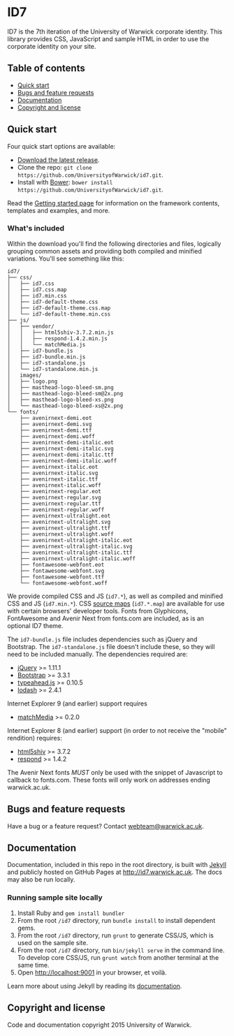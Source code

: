 # ID7

ID7 is the 7th iteration of the University of Warwick corporate identity. This library provides CSS, JavaScript and sample HTML in order to use the corporate identity on your site.

## Table of contents

- [Quick start](#quick-start)
- [Bugs and feature requests](#bugs-and-feature-requests)
- [Documentation](#documentation)
- [Copyright and license](#copyright-and-license)

## Quick start

Four quick start options are available:

- [Download the latest release](#).
- Clone the repo: `git clone https://github.com/UniversityofWarwick/id7.git`.
- Install with [Bower](http://bower.io): `bower install https://github.com/UniversityofWarwick/id7.git`.

Read the [Getting started page](#) for information on the framework contents, templates and examples, and more.

### What's included

Within the download you'll find the following directories and files, logically grouping common assets and providing both compiled and minified variations. You'll see something like this:

```
id7/
├── css/
│   ├── id7.css
│   ├── id7.css.map
│   ├── id7.min.css
│   ├── id7-default-theme.css
│   ├── id7-default-theme.css.map
│   └── id7-default-theme.min.css
├── js/
│   ├── vendor/
│   │   ├── html5shiv-3.7.2.min.js
│   │   ├── respond-1.4.2.min.js
│   │   └── matchMedia.js
│   ├── id7-bundle.js
│   ├── id7-bundle.min.js
│   ├── id7-standalone.js
│   └── id7-standalone.min.js
│   images/
│   ├── logo.png
│   ├── masthead-logo-bleed-sm.png
│   ├── masthead-logo-bleed-sm@2x.png
│   ├── masthead-logo-bleed-xs.png
│   └── masthead-logo-bleed-xs@2x.png
└── fonts/
    ├── avenirnext-demi.eot
    ├── avenirnext-demi.svg
    ├── avenirnext-demi.ttf
    ├── avenirnext-demi.woff
    ├── avenirnext-demi-italic.eot
    ├── avenirnext-demi-italic.svg
    ├── avenirnext-demi-italic.ttf
    ├── avenirnext-demi-italic.woff
    ├── avenirnext-italic.eot
    ├── avenirnext-italic.svg
    ├── avenirnext-italic.ttf
    ├── avenirnext-italic.woff
    ├── avenirnext-regular.eot
    ├── avenirnext-regular.svg
    ├── avenirnext-regular.ttf
    ├── avenirnext-regular.woff
    ├── avenirnext-ultralight.eot
    ├── avenirnext-ultralight.svg
    ├── avenirnext-ultralight.ttf
    ├── avenirnext-ultralight.woff
    ├── avenirnext-ultralight-italic.eot
    ├── avenirnext-ultralight-italic.svg
    ├── avenirnext-ultralight-italic.ttf
    ├── avenirnext-ultralight-italic.woff
    ├── fontawesome-webfont.eot
    ├── fontawesome-webfont.svg
    ├── fontawesome-webfont.ttf
    └── fontawesome-webfont.woff
```

We provide compiled CSS and JS (`id7.*`), as well as compiled and minified CSS and JS (`id7.min.*`). CSS [source maps](https://developers.google.com/chrome-developer-tools/docs/css-preprocessors) (`id7.*.map`) are available for use with certain browsers' developer tools. Fonts from Glyphicons, FontAwesome and Avenir Next from fonts.com are included, as is an optional ID7 theme.

The `id7-bundle.js` file includes dependencies such as jQuery and Bootstrap. The `id7-standalone.js` file doesn't include these, so they will need to be included manually. The dependencies required are:

- [jQuery](https://github.com/jquery/jquery) >= 1.11.1
- [Bootstrap](https://github.com/twbs/bootstrap) >= 3.3.1
- [typeahead.js](https://github.com/twitter/typeahead.js) >= 0.10.5
- [lodash](https://github.com/lodash/lodash) >= 2.4.1

Internet Explorer 9 (and earlier) support requires

- [matchMedia](https://github.com/paulirish/matchMedia.js) >= 0.2.0

Internet Explorer 8 (and earlier) support (in order to not receive the "mobile" rendition) requires:

- [html5shiv](https://github.com/aFarkas/html5shiv) >= 3.7.2
- [respond](https://github.com/scottjehl/Respond) >= 1.4.2

The Avenir Next fonts *MUST* only be used with the snippet of Javascript to callback to fonts.com. These fonts will only work on addresses ending warwick.ac.uk.

## Bugs and feature requests

Have a bug or a feature request? Contact <webteam@warwick.ac.uk>.

## Documentation

Documentation, included in this repo in the root directory, is built with [Jekyll](http://jekyllrb.com) and publicly hosted on GitHub Pages at <http://id7.warwick.ac.uk>. The docs may also be run locally.

### Running sample site locally

1. Install Ruby and `gem install bundler`
2. From the root `/id7` directory, run `bundle install` to install dependent gems.
3. From the root `/id7` directory, run `grunt` to generate CSS/JS, which is used on the sample site.
4. From the root `/id7` directory, run `bin/jekyll serve` in the command line. To develop core CSS/JS, run `grunt watch` from another terminal at the same time.
5. Open <http://localhost:9001> in your browser, et voilà.

Learn more about using Jekyll by reading its [documentation](http://jekyllrb.com/docs/home/).

## Copyright and license

Code and documentation copyright 2015 University of Warwick.